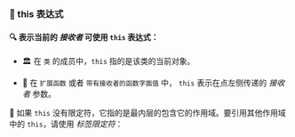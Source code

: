 
### 🌟 this 表达式

#### 🔍 表示当前的 _接收者_ 可使用 `this` 表达式：

* 🏛️ 在 `类` 的成员中，`this` 指的是该类的当前对象。

* 🔧 在 `扩展函数` 或者 `带有接收者的函数字面值` 中，
  `this` 表示在点左侧传递的 _接收者_ 参数。

🎯 如果 `this` 没有限定符，它指的是最内层的包含它的作用域。要引用其他作用域中的 `this`，请使用 _标签限定符_：

